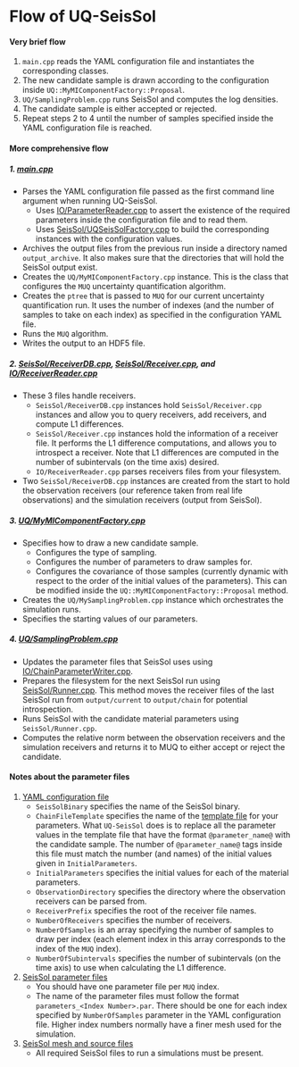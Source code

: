 # Flow of UQ-SeisSol

#### Very brief flow

1. `main.cpp` reads the YAML configuration file and instantiates the corresponding classes.
2. The new candidate sample is drawn according to the configuration inside `UQ::MyMIComponentFactory::Proposal`.
3. `UQ/SamplingProblem.cpp` runs SeisSol and computes the log densities.
4. The candidate sample is either accepted or rejected.
5. Repeat steps 2 to 4 until the number of samples specified inside the YAML configuration file is reached.


#### More comprehensive flow

##### 1. [main.cpp](https://github.com/sebwolf-de/UQ-SeisSol/blob/main/src/main.cpp)
- Parses the YAML configuration file passed as the first command line argument when running UQ-SeisSol.
    - Uses [IO/ParameterReader.cpp](https://github.com/sebwolf-de/UQ-SeisSol/blob/main/src/IO/ParameterReader.cpp) to assert the existence of the required parameters inside the configuration file and to read them.
    - Uses [SeisSol/UQSeisSolFactory.cpp](https://github.com/sebwolf-de/UQ-SeisSol/blob/main/src/SeisSol/UQSeisSolFactory.cpp) to build the corresponding instances with the configuration values.
- Archives the output files from the previous run inside a directory named `output_archive`. It also makes sure that the directories that will hold the SeisSol output exist.
- Creates the `UQ/MyMIComponentFactory.cpp` instance. This is the class that configures the `MUQ` uncertainty quantification algorithm.
- Creates the `ptree` that is passed to `MUQ` for our current uncertainty quantification run. It uses the number of indexes (and the number of samples to take on each index) as specified in the configuration YAML file.
- Runs the `MUQ` algorithm.
- Writes the output to an HDF5 file.

##### 2. [SeisSol/ReceiverDB.cpp](https://github.com/sebwolf-de/UQ-SeisSol/blob/main/src/SeisSol/ReceiverDB.cpp), [SeisSol/Receiver.cpp](https://github.com/sebwolf-de/UQ-SeisSol/blob/main/src/SeisSol/Receiver.cpp), and [IO/ReceiverReader.cpp](https://github.com/sebwolf-de/UQ-SeisSol/blob/main/src/IO/ReceiverReader.cpp)
- These 3 files handle receivers.
    - `SeisSol/ReceiverDB.cpp` instances hold `SeisSol/Receiver.cpp` instances and allow you to query receivers, add receivers, and compute L1 differences.
    - `SeisSol/Receiver.cpp` instances hold the information of a receiver file. It performs the L1 difference computations, and allows you to introspect a receiver. Note that L1 differences are computed in the number of subintervals (on the time axis) desired.
    - `IO/ReceiverReader.cpp` parses receivers files from your filesystem.
- Two `SeisSol/ReceiverDB.cpp` instances are created from the start to hold the observation receivers (our reference taken from real life observations) and the simulation receivers (output from SeisSol).

##### 3. [UQ/MyMIComponentFactory.cpp](https://github.com/sebwolf-de/UQ-SeisSol/blob/main/src/UQ/MIComponentFactory.cpp)
- Specifies how to draw a new candidate sample.
    - Configures the type of sampling.
    - Configures the number of parameters to draw samples for.
    - Configures the covariance of those samples (currently dynamic with respect to the order of the initial values of the parameters). This can be modified inside the `UQ::MyMIComponentFactory::Proposal` method.
- Creates the `UQ/MySamplingProblem.cpp` instance which orchestrates the simulation runs.
- Specifies the starting values of our parameters.

##### 4. [UQ/SamplingProblem.cpp](https://github.com/sebwolf-de/UQ-SeisSol/blob/main/src/UQ/SamplingProblem.cpp)
- Updates the parameter files that SeisSol uses using [IO/ChainParameterWriter.cpp](https://github.com/sebwolf-de/UQ-SeisSol/blob/main/src/IO/ChainParameterWriter.cpp).
- Prepares the filesystem for the next SeisSol run using [SeisSol/Runner.cpp](https://github.com/sebwolf-de/UQ-SeisSol/blob/main/src/SeisSol/Runner.cpp). This method moves the receiver files of the last SeisSol run from `output/current` to `output/chain` for potential introspection.
- Runs SeisSol with the candidate material parameters using `SeisSol/Runner.cpp`.
- Computes the relative norm between the observation receivers and the simulation receivers and returns it to MUQ to either accept or reject the candidate.


#### Notes about the parameter files
1. [YAML configuration file](https://github.com/sebwolf-de/UQ-SeisSol/blob/main/rapidTesting/uq.yaml)
    - `SeisSolBinary` specifies the name of the SeisSol binary.
    - `ChainFileTemplate` specifies the name of the [template file](https://github.com/sebwolf-de/UQ-SeisSol/blob/main/rapidTesting/source/source_template.dat) for your parameters. What `UQ-SeisSol` does is to replace all the parameter values in the template file that have the format `@parameter_name@` with the candidate sample. The number of `@parameter_name@` tags inside this file must match the number (and names) of the initial values given in `InitialParameters`.
    - `InitialParameters` specifies the initial values for each of the material parameters.
    - `ObservationDirectory` specifies the directory where the observation receivers can be parsed from.
    - `ReceiverPrefix` specifies the root of the receiver file names.
    - `NumberOfReceivers` specifies the number of receivers.
    - `NumberOfSamples` is an array specifying the number of samples to draw per index (each element index in this array corresponds to the index of the `MUQ` index).
    - `NumberOfSubintervals` specifies the number of subintervals (on the time axis) to use when calculating the L1 difference.
2. [SeisSol parameter files](https://github.com/sebwolf-de/UQ-SeisSol/blob/main/example/parameters.par)
    - You should have one parameter file per `MUQ` index.
    - The name of the parameter files must follow the format `parameters_<Index Number>.par`. There should be one for each index specified by `NumberOfSamples` parameter in the YAML configuration file. Higher index numbers normally have a finer mesh used for the simulation.
3. [SeisSol mesh and source files](https://github.com/sebwolf-de/UQ-SeisSol/tree/main/example)
    - All required SeisSol files to run a simulations must be present.
